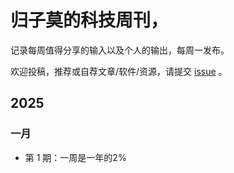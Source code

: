 # 归子莫的科技周刊，

记录每周值得分享的输入以及个人的输出，每周一发布。

欢迎投稿，推荐或自荐文章/软件/资源，请提交 [issue](https://github.com/guizimo/weekly/issues) 。

## 2025
### 一月

- 第 1 期：一周是一年的2%
